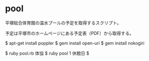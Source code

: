 # pool

平塚総合体育館の温水プールの予定を取得するスクリプト。

予定は平塚市のホームページにある予定表（PDF）から取得する。

$ apt-get install poppler
$ gem install open-uri
$ gem install nokogiri

$ ruby pool.rb
体協
$ ruby pool 1
休館日
$
